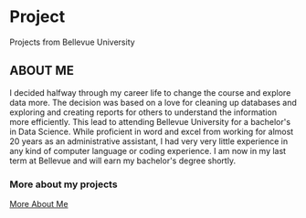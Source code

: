 # Project
 Projects from Bellevue University

## ABOUT ME
I decided halfway through my career life to change the course and explore data more. The decision was based on a love for cleaning up databases and exploring and creating reports for others to understand the information more efficiently. This lead to attending Bellevue University for a bachelor's in Data Science. While proficient in word and excel from working for almost 20 years as an administrative assistant, I had very very little experience in any kind of computer language or coding experience. I am now in my last term at Bellevue and will earn my bachelor's degree shortly.

### More about my projects
<a href="https://sites.google.com/view/bellevueuniversityfinalproject/home">More About Me</a>
